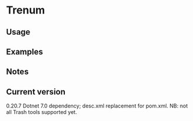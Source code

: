 # Trenum

## Usage

## Examples

## Notes

## Current version

0.20.7 Dotnet 7.0 dependency; desc.xml replacement for pom.xml. NB: not all Trash tools supported yet.
